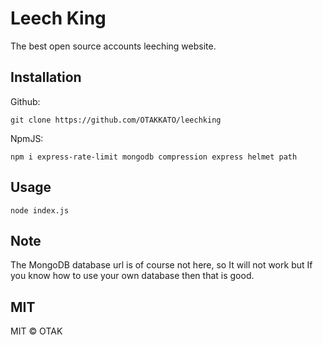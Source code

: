 # Leech King
The best open source accounts leeching website.

## Installation
Github:
```
git clone https://github.com/OTAKKATO/leechking
```

NpmJS:
```
npm i express-rate-limit mongodb compression express helmet path
```

## Usage
```
node index.js
```

## Note
The MongoDB database url is of course not here, so It will not work but If you know how to use your own database then that is good.

## MIT
MIT © OTAK